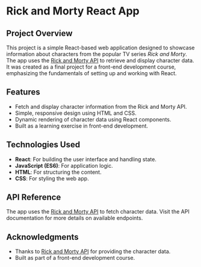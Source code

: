 # Rick and Morty React App

## Project Overview
This project is a simple React-based web application designed to showcase information about characters from the popular TV series *Rick and Morty*. The app uses the [Rick and Morty API](https://rickandmortyapi.com/) to retrieve and display character data. It was created as a final project for a front-end development course, emphasizing the fundamentals of setting up and working with React.

## Features
- Fetch and display character information from the Rick and Morty API.
- Simple, responsive design using HTML and CSS.
- Dynamic rendering of character data using React components.
- Built as a learning exercise in front-end development.

## Technologies Used
- **React**: For building the user interface and handling state.
- **JavaScript (ES6)**: For application logic.
- **HTML**: For structuring the content.
- **CSS**: For styling the web app.

## API Reference
The app uses the [Rick and Morty API](https://rickandmortyapi.com/) to fetch character data. Visit the API documentation for more details on available endpoints.

## Acknowledgments
- Thanks to [Rick and Morty API](https://rickandmortyapi.com/) for providing the character data.
- Built as part of a front-end development course.
